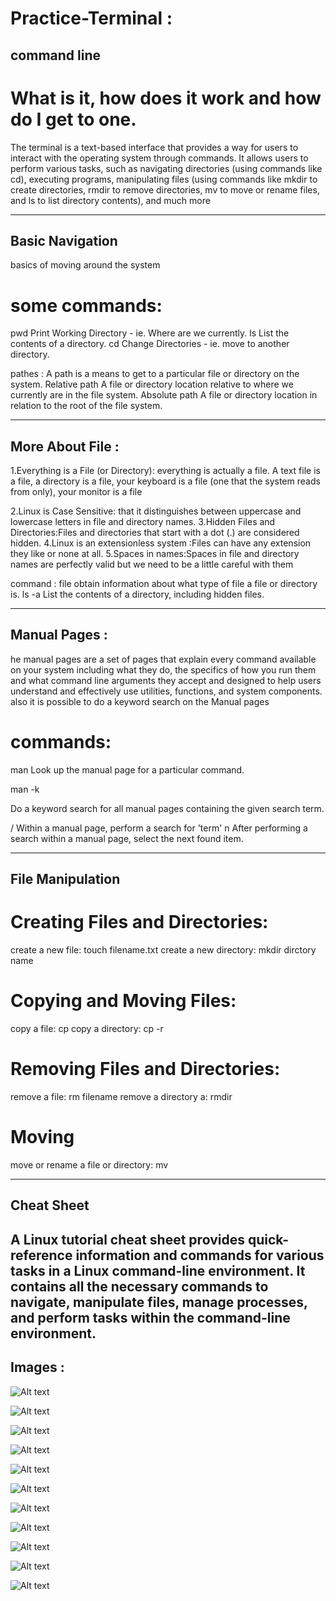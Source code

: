 # Practice-Terminal :


 ## command line 
# What is it, how does it work and how do I get to one.
The terminal is a text-based interface that provides a way for users to interact with the operating system through commands. It allows users to perform various tasks, such as navigating directories (using commands like cd), executing programs, manipulating files (using commands like mkdir to create directories, rmdir to remove directories, mv to move or rename files, and ls to list directory contents), and much more

---------------------------------------------------------------------------------------------------------------------------

## Basic Navigation 

basics of moving around the system
# some commands:
pwd
Print Working Directory - ie. Where are we currently.
ls
List the contents of a directory.
cd
Change Directories - ie. move to another directory.

pathes : A path is a means to get to a particular file or directory on the system.
Relative path
A file or directory location relative to where we currently are in the file system.
Absolute path
A file or directory location in relation to the root of the file system.


-----------------------------------------------------------------------------------------------------------------------------------

## More About File :

 1.Everything is a File (or Directory): everything is actually a file. A text file is a file, a directory is a file, your keyboard is a file (one that the system reads from only), your monitor is a file

2.Linux is Case Sensitive: that it distinguishes between uppercase and lowercase letters in file and directory names.
3.Hidden Files and Directories:Files and directories that start with a dot (.) are considered hidden.
4.Linux is an extensionless system :Files can have any extension they like or none at all.
5.Spaces in names:Spaces in file and directory names are perfectly valid but we need to be a little careful with them

command :
file
obtain information about what type of file a file or directory is.
ls -a
List the contents of a directory, including hidden files.

---------------------------------------------------------------------------------------------------------------------------------------

## Manual Pages :

he manual pages are a set of pages that explain every command available on your system including what they do, the specifics of how you run them and what command line arguments they accept and designed to help users understand and effectively use utilities, functions, and system components.
also it is possible to do a keyword search on the Manual pages
# commands:
man <command>
Look up the manual page for a particular command.

man -k <search term>
Do a keyword search for all manual pages containing the given search term.

/<term>
Within a manual page, perform a search for 'term'
n
After performing a search within a manual page, select the next found item.



---------------------------------------------------------------------------------------------------------------------------------------

## File Manipulation
 # Creating Files and Directories:

create a new file: touch filename.txt
create a new directory: mkdir dirctory name
 # Copying and Moving Files:
 copy a file: cp 
 copy a directory: cp -r 
 
# Removing Files and Directories:

 remove a file: rm filename
 remove a directory a: rmdir

# Moving 
 move or rename a file or directory: mv 



---------------------------------------------------------------------------------------------------------------------------------------
 
 ## Cheat Sheet

 A Linux tutorial cheat sheet provides quick-reference information and commands for various tasks in a Linux command-line environment. It contains all the necessary commands to navigate, manipulate files, manage processes, and perform tasks within the command-line environment.
---------------------------------------------------------------------------------------------------------------------------------------



## Images :

![Alt text](ImagesOfTerminal/terminal1.PNG)

![Alt text](ImagesOfTerminal/terminal2.PNG)

![Alt text](ImagesOfTerminal/terminal3.PNG)

![Alt text](ImagesOfTerminal/terminal4.PNG)

![Alt text](ImagesOfTerminal/terminal5.PNG)

![Alt text](ImagesOfTerminal/terminal6.PNG)

![Alt text](ImagesOfTerminal/terminal7.PNG)

![Alt text](ImagesOfTerminal/terminal8.PNG)

![Alt text](ImagesOfTerminal/terminal9.PNG)

![Alt text](ImagesOfTerminal/terminal10.PNG)

![Alt text](ImagesOfTerminal/terminal11.PNG)
